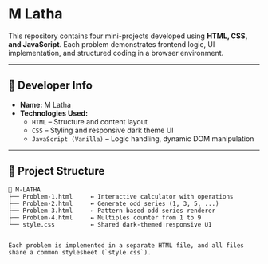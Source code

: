 # M Latha

This repository contains four mini-projects developed using **HTML, CSS, and JavaScript**. Each problem demonstrates frontend logic, UI implementation, and structured coding in a browser environment.

---

## 📌 Developer Info

- **Name:** M Latha  
- **Technologies Used:**  
  - `HTML` – Structure and content layout  
  - `CSS` – Styling and responsive dark theme UI  
  - `JavaScript (Vanilla)` – Logic handling, dynamic DOM manipulation  

---

## 📁 Project Structure

```text
📁 M-LATHA
├── Problem-1.html     ← Interactive calculator with operations
├── Problem-2.html     ← Generate odd series (1, 3, 5, ...)
├── Problem-3.html     ← Pattern-based odd series renderer
├── Problem-4.html     ← Multiples counter from 1 to 9
└── style.css          ← Shared dark-themed responsive UI


Each problem is implemented in a separate HTML file, and all files share a common stylesheet (`style.css`).

